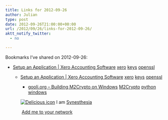 ```yaml
---
title: Links for 2012-09-26
author: Julian
type: post
date: 2012-09-26T21:00:00+00:00
url: /2012/09/26/links-for-2012-09-26/
aktt_notify_twitter:
  - no

---
```

Bookmarks I&#8217;ve shared on 2012-09-26:

  * [Setup an Application | Xero Accounting Software][1] 
    [xero][2] [keys][3] [openssl][4] </li> 
    
      * [Setup an Application | Xero Accounting Software][1] 
        [xero][2] [keys][3] [openssl][4] </li> 
        
          * [gooli.org &ndash; Building M2Crypto on Windows][5] 
            [M2Crypto][6] [python][7] [windows][8] </li> </ul> 
            
            <p class="deliciouslink">
              <a href="https://del.icio.us/synesthesia" title="See all my bookmarks on del.icio.us"><img src="https://www.synesthesia.co.uk/images/deliciousicon.jpg" alt="Delicious icon" /></a>&nbsp;I am <a href="https://del.icio.us/synesthesia" title="See all my bookmarks on del.icio.us">Synesthesia</a>
            </p>
            
            <p class="deliciouslink">
              <a href="https://del.icio.us/network?add=synesthesia" title="Add me to your del.icio.us network"><img src="https://www.synesthesia.co.uk/images/add.gif" alt="" /></a>&nbsp;<a href="https://del.icio.us/network?add=synesthesia" title="Add me to your del.icio.us network">Add me to your network</a>
            </p>

 [1]: https://blog.xero.com/developer/api-overview/setup-an-application/
 [2]: https://www.delicious.com/synesthesia/xero
 [3]: https://www.delicious.com/synesthesia/keys
 [4]: https://www.delicious.com/synesthesia/openssl
 [5]: https://www.gooli.org/blog/building-m2crypto-on-windows/
 [6]: https://www.delicious.com/synesthesia/M2Crypto
 [7]: https://www.delicious.com/synesthesia/python
 [8]: https://www.delicious.com/synesthesia/windows